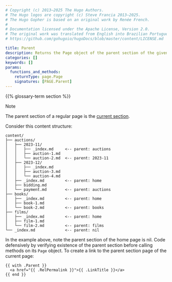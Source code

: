 ```yaml
---
# Copyright (c) 2013–2025 The Hugo Authors.
# The Hugo logos are copyright (c) Steve Francia 2013–2025.
# The Hugo Gopher is based on an original work by Renée French.
#
# Documentation licensed under the Apache License, Version 2.0.
# The original work was translated from English into Brazilian Portuguese.
# https://github.com/gohugoio/hugoDocs/blob/master/content/LICENSE.md

title: Parent
description: Returns the Page object of the parent section of the given page.
categories: []
keywords: []
params:
  functions_and_methods:
    returnType: page.Page
    signatures: [PAGE.Parent]
---
```


{{% glossary-term section %}}

> [!note]
> The parent section of a regular page is the [current section].

Consider this content structure:

```text
content/
├── auctions/
│   ├── 2023-11/
│   │   ├── _index.md     <-- parent: auctions
│   │   ├── auction-1.md
│   │   └── auction-2.md  <-- parent: 2023-11
│   ├── 2023-12/
│   │   ├── _index.md     
│   │   ├── auction-3.md
│   │   └── auction-4.md
│   ├── _index.md         <-- parent: home
│   ├── bidding.md
│   └── payment.md        <-- parent: auctions
├── books/
│   ├── _index.md         <-- parent: home
│   ├── book-1.md
│   └── book-2.md         <-- parent: books
├── films/
│   ├── _index.md         <-- parent: home 
│   ├── film-1.md
│   └── film-2.md         <-- parent: films
└── _index.md             <-- parent: nil
```

In the example above, note the parent section of the home page is nil. Code defensively by verifying existence of the parent section before calling methods on its `Page` object. To create a link to the parent section page of the current page:

```go-html-template
{{ with .Parent }}
  <a href="{{ .RelPermalink }}">{{ .LinkTitle }}</a>
{{ end }}
```

[current section]: /methods/page/currentsection/
